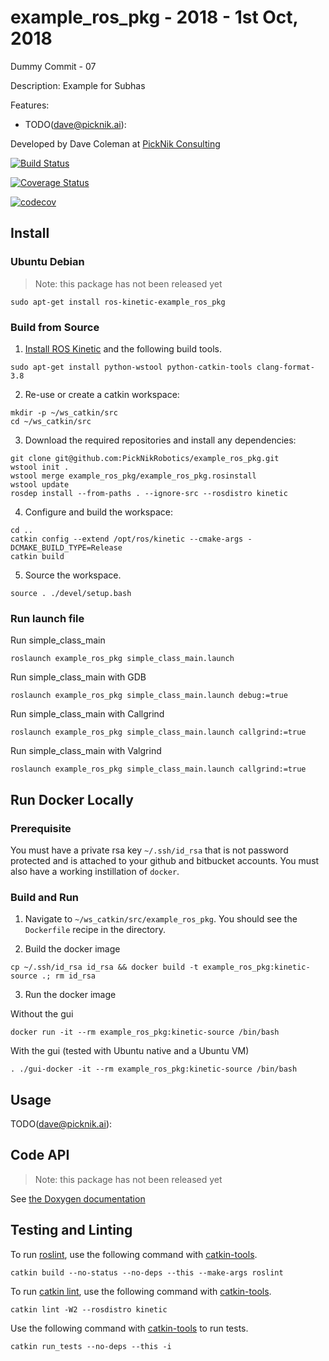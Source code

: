 # example_ros_pkg - 2018 - 1st Oct, 2018

Dummy Commit - 07

Description: Example for Subhas

Features:

 - TODO(dave@picknik.ai):

Developed by Dave Coleman at [PickNik Consulting](http://picknik.ai/)

[![Build Status](https://travis-ci.org/bailaC/coveralls_example.svg?branch=master)](https://travis-ci.org/bailaC/coveralls_example)

[![Coverage Status](https://coveralls.io/repos/github/bailaC/coveralls_example/badge.svg?branch=master)](https://coveralls.io/github/bailaC/coveralls_example?branch=master)

[![codecov](https://codecov.io/gh/bailaC/coveralls_example/branch/master/graph/badge.svg)](https://codecov.io/gh/bailaC/coveralls_example)


## Install

### Ubuntu Debian

> Note: this package has not been released yet

    sudo apt-get install ros-kinetic-example_ros_pkg

### Build from Source

1. [Install ROS Kinetic](http://wiki.ros.org/kinetic/Installation/Ubuntu) and the following build tools.
```
sudo apt-get install python-wstool python-catkin-tools clang-format-3.8
```

2. Re-use or create a catkin workspace:
```
mkdir -p ~/ws_catkin/src
cd ~/ws_catkin/src
```

3. Download the required repositories and install any dependencies:
```
git clone git@github.com:PickNikRobotics/example_ros_pkg.git
wstool init .
wstool merge example_ros_pkg/example_ros_pkg.rosinstall
wstool update
rosdep install --from-paths . --ignore-src --rosdistro kinetic
```

4. Configure and build the workspace:
```
cd ..
catkin config --extend /opt/ros/kinetic --cmake-args -DCMAKE_BUILD_TYPE=Release
catkin build
```

5. Source the workspace.
```
source . ./devel/setup.bash
```

### Run launch file

Run simple_class_main
```
roslaunch example_ros_pkg simple_class_main.launch
```
Run simple_class_main with GDB
```
roslaunch example_ros_pkg simple_class_main.launch debug:=true
```
Run simple_class_main with Callgrind
```
roslaunch example_ros_pkg simple_class_main.launch callgrind:=true
```
Run simple_class_main with Valgrind
```
roslaunch example_ros_pkg simple_class_main.launch callgrind:=true
```

## Run Docker Locally

### Prerequisite

You must have a private rsa key `~/.ssh/id_rsa` that is not password protected and is attached to your github and bitbucket accounts. You must also have a working instillation of `docker`.

### Build and Run

1. Navigate to `~/ws_catkin/src/example_ros_pkg`. You should see the `Dockerfile` recipe in the directory.

2. Build the docker image
```
cp ~/.ssh/id_rsa id_rsa && docker build -t example_ros_pkg:kinetic-source .; rm id_rsa
```

3. Run the docker image

Without the gui
```
docker run -it --rm example_ros_pkg:kinetic-source /bin/bash
```

With the gui (tested with Ubuntu native and a Ubuntu VM)
```
. ./gui-docker -it --rm example_ros_pkg:kinetic-source /bin/bash
```

## Usage

TODO(dave@picknik.ai):

## Code API

> Note: this package has not been released yet

See [the Doxygen documentation](http://docs.ros.org/kinetic/api/example_ros_pkg/html/anotated.html)

## Testing and Linting

To run [roslint](http://wiki.ros.org/roslint), use the following command with [catkin-tools](https://catkin-tools.readthedocs.org/).

    catkin build --no-status --no-deps --this --make-args roslint

To run [catkin lint](https://pypi.python.org/pypi/catkin_lint), use the following command with [catkin-tools](https://catkin-tools.readthedocs.org/).

    catkin lint -W2 --rosdistro kinetic

Use the following command with [catkin-tools](https://catkin-tools.readthedocs.org/) to run tests.

    catkin run_tests --no-deps --this -i
